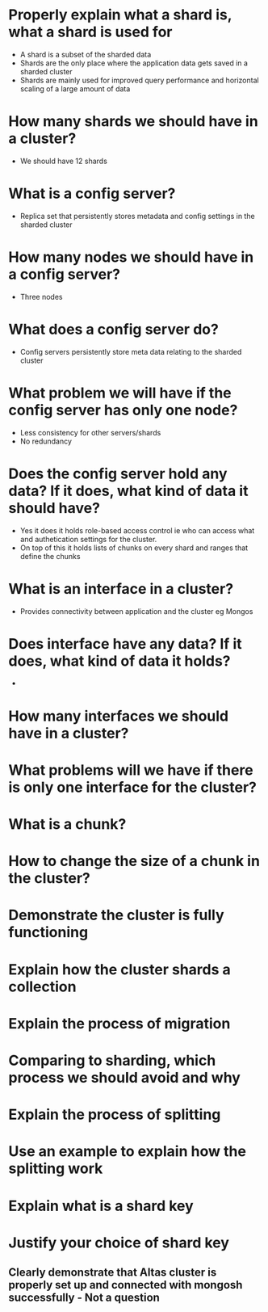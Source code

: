 # Properly explain what a shard is, what a shard is used for

- A shard is a subset of the sharded data
- Shards are the only place where the application data gets saved in a sharded cluster
- Shards are mainly used for improved query performance and horizontal scaling
  of a large amount of data

# How many shards we should have in a cluster?

- We should have 12 shards

# What is a config server?

- Replica set that persistently stores metadata and config settings in the sharded cluster

# How many nodes we should have in a config server?

- Three nodes

# What does a config server do?

- Config servers persistently store meta data relating to the sharded cluster

# What problem we will have if the config server has only one node?

- Less consistency for other servers/shards
- No redundancy

# Does the config server hold any data? If it does, what kind of data it should have?

- Yes it does it holds role-based access control ie who can access what and authetication settings for the cluster.
- On top of this it holds lists of chunks on every shard and ranges that define the chunks

# What is an interface in a cluster?

- Provides connectivity between application and the cluster eg Mongos

# Does interface have any data? If it does, what kind of data it holds?

-

# How many interfaces we should have in a cluster?

# What problems will we have if there is only one interface for the cluster?

# What is a chunk?

# How to change the size of a chunk in the cluster?

# Demonstrate the cluster is fully functioning

# Explain how the cluster shards a collection

# Explain the process of migration

# Comparing to sharding, which process we should avoid and why

# Explain the process of splitting

# Use an example to explain how the splitting work

# Explain what is a shard key

# Justify your choice of shard key

## Clearly demonstrate that Altas cluster is properly set up and connected with mongosh successfully - Not a question
